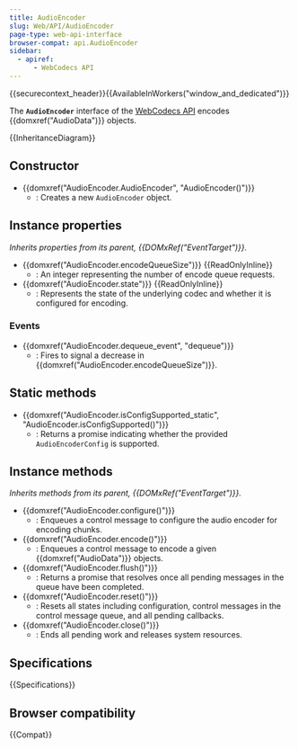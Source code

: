 ```yaml
---
title: AudioEncoder
slug: Web/API/AudioEncoder
page-type: web-api-interface
browser-compat: api.AudioEncoder
sidebar:
  - apiref:
      - WebCodecs API
---
```


{{securecontext_header}}{{AvailableInWorkers("window_and_dedicated")}}

The **`AudioEncoder`** interface of the [WebCodecs API](/en-US/docs/Web/API/WebCodecs_API) encodes {{domxref("AudioData")}} objects.

{{InheritanceDiagram}}

## Constructor

- {{domxref("AudioEncoder.AudioEncoder", "AudioEncoder()")}}
  - : Creates a new `AudioEncoder` object.

## Instance properties

_Inherits properties from its parent, {{DOMxRef("EventTarget")}}._

- {{domxref("AudioEncoder.encodeQueueSize")}} {{ReadOnlyInline}}
  - : An integer representing the number of encode queue requests.
- {{domxref("AudioEncoder.state")}} {{ReadOnlyInline}}
  - : Represents the state of the underlying codec and whether it is configured for encoding.

### Events

- {{domxref("AudioEncoder.dequeue_event", "dequeue")}}
  - : Fires to signal a decrease in {{domxref("AudioEncoder.encodeQueueSize")}}.

## Static methods

- {{domxref("AudioEncoder.isConfigSupported_static", "AudioEncoder.isConfigSupported()")}}
  - : Returns a promise indicating whether the provided `AudioEncoderConfig` is supported.

## Instance methods

_Inherits methods from its parent, {{DOMxRef("EventTarget")}}._

- {{domxref("AudioEncoder.configure()")}}
  - : Enqueues a control message to configure the audio encoder for encoding chunks.
- {{domxref("AudioEncoder.encode()")}}
  - : Enqueues a control message to encode a given {{domxref("AudioData")}} objects.
- {{domxref("AudioEncoder.flush()")}}
  - : Returns a promise that resolves once all pending messages in the queue have been completed.
- {{domxref("AudioEncoder.reset()")}}
  - : Resets all states including configuration, control messages in the control message queue, and all pending callbacks.
- {{domxref("AudioEncoder.close()")}}
  - : Ends all pending work and releases system resources.

## Specifications

{{Specifications}}

## Browser compatibility

{{Compat}}

